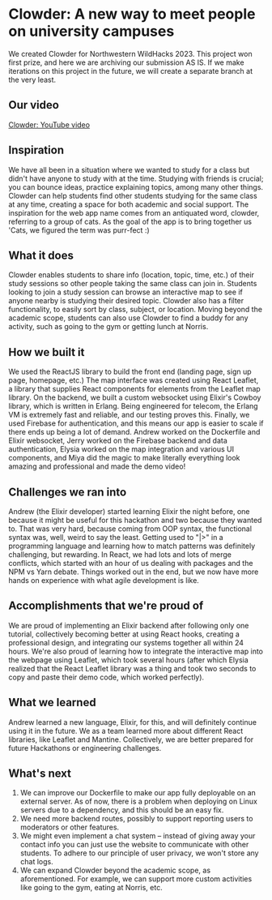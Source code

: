 # Clowder: A new way to meet people on university campuses
We created Clowder for Northwestern WildHacks 2023. This project won first prize, and here we are archiving our submission AS IS. If we make iterations on this project in the future, we will create a separate branch at the very least. 

## Our video
[Clowder: YouTube video](https://www.youtube.com/watch?v=rIFhqEU1GEA)

## Inspiration
We have all been in a situation where we wanted to study for a class but didn't have anyone to study with at the time. Studying with friends is crucial; you can bounce ideas, practice explaining topics, among many other things. Clowder can help students find other students studying for the same class at any time, creating a space for both academic and social support. The inspiration for the web app name comes from an antiquated word, clowder, referring to a group of cats. As the goal of the app is to bring together us 'Cats, we figured the term was purr-fect :)

## What it does
Clowder enables students to share info (location, topic, time, etc.) of their study sessions so other people taking the same class can join in. Students looking to join a study session can browse an interactive map to see if anyone nearby is studying their desired topic. Clowder also has a filter functionality, to easily sort by class, subject, or location. Moving beyond the academic scope, students can also use Clowder to find a buddy for any activity, such as going to the gym or getting lunch at Norris.

## How we built it
We used the ReactJS library to build the front end (landing page, sign up page, homepage, etc.) The map interface was created using React Leaflet, a library that supplies React components for elements from the Leaflet map library. On the backend, we built a custom websocket using Elixir's Cowboy library, which is written in Erlang. Being engineered for telecom, the Erlang VM is extremely fast and reliable, and our testing proves this. Finally, we used Firebase for authentication, and this means our app is easier to scale if there ends up being a lot of demand. Andrew worked on the Dockerfile and Elixir websocket, Jerry worked on the Firebase backend and data authentication, Elysia worked on the map integration and various UI components, and Miya did the magic to make literally everything look amazing and professional and made the demo video!

## Challenges we ran into
Andrew (the Elixir developer) started learning Elixir the night before, one because it might be useful for this hackathon and two because they wanted to. That was very hard, because coming from OOP syntax, the functional syntax was, well, weird to say the least. Getting used to "|>" in a programming language and learning how to match patterns was definitely challenging, but rewarding. In React, we had lots and lots of merge conflicts, which started with an hour of us dealing with packages and the NPM vs Yarn debate. Things worked out in the end, but we now have more hands on experience with what agile development is like.

## Accomplishments that we're proud of
We are proud of implementing an Elixir backend after following only one tutorial, collectively becoming better at using React hooks, creating a professional design, and integrating our systems together all within 24 hours. We're also proud of learning how to integrate the interactive map into the webpage using Leaflet, which took several hours (after which Elysia realized that the React Leaflet library was a thing and took two seconds to copy and paste their demo code, which worked perfectly).

## What we learned
Andrew learned a new language, Elixir, for this, and will definitely continue using it in the future. We as a team learned more about different React libraries, like Leaflet and Mantine. Collectively, we are better prepared for future Hackathons or engineering challenges.

## What's next
1. We can improve our Dockerfile to make our app fully deployable on an external server. As of now, there is a problem when deploying on Linux servers due to a dependency, and this should be an easy fix.
2. We need more backend routes, possibly to support reporting users to moderators or other features.
3. We might even implement a chat system – instead of giving away your contact info you can just use the website to communicate with other students. To adhere to our principle of user privacy, we won't store any chat logs.
4. We can expand Clowder beyond the academic scope, as aforementioned. For example, we can support more custom activities like going to the gym, eating at Norris, etc.
